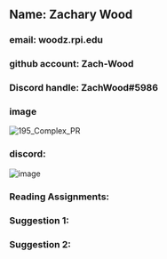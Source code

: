 ## Name: Zachary Wood 
### email: woodz.rpi.edu 
### github account: Zach-Wood
### Discord handle: ZachWood#5986

### image
![195_Complex_PR](https://user-images.githubusercontent.com/40222287/106313422-2d23a980-6236-11eb-9179-2cd3332b17e1.jpg)

### discord: 
![image](https://user-images.githubusercontent.com/40222287/106313901-f39f6e00-6236-11eb-9de7-f089b2e2e38a.png)


### Reading Assignments: 

### Suggestion 1: 

### Suggestion 2: 
